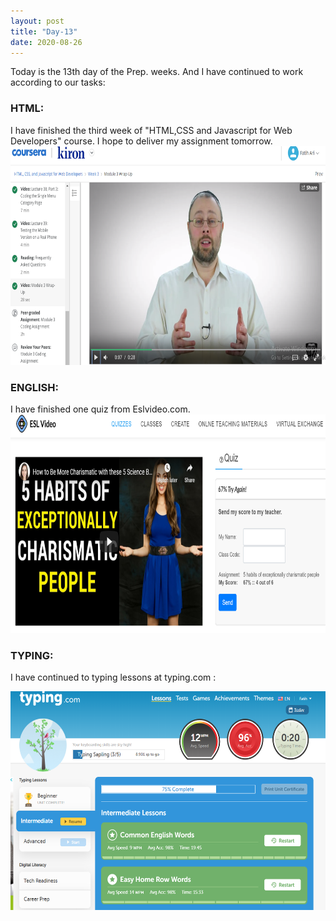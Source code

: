 ```yaml
---
layout: post
title: "Day-13"
date: 2020-08-26
---
```

Today is the 13th day  of the Prep. weeks. And I have continued to work according to our tasks:

<h3> HTML: </h3>
I have finished the  third week of "HTML,CSS and Javascript for Web Developers" course. I hope to deliver my assignment tomorrow.

<img src="/Images/CourseraHtml9.png" alt="day13HTML" height="350">

<h3> ENGLISH: </h3>
I have finished one quiz from Eslvideo.com.

<img src="/Images/EslVideo15.png" alt="day13English" height="350">

<h3> TYPING: </h3>

I have continued to typing lessons at  typing.com :

<img src="/Images/Typing12.png" alt="day13Typing" height="350">
